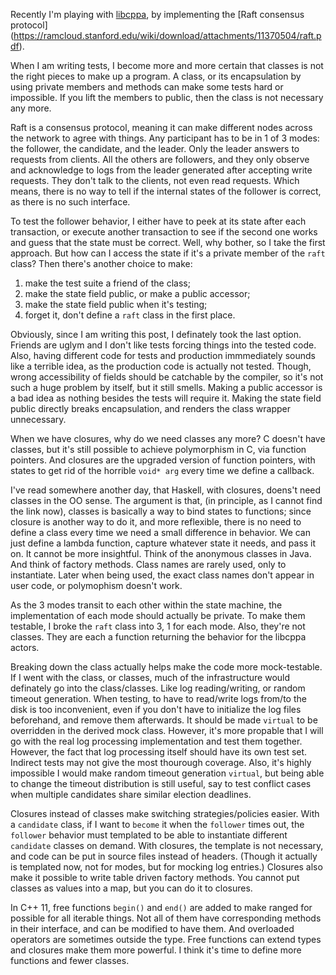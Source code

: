 Recently I'm playing with [libcppa](https://github.com/Neverlord/libcppa), by
implementing the [Raft consensus protocol]
(https://ramcloud.stanford.edu/wiki/download/attachments/11370504/raft.pdf).

When I am writing tests, I become more and more certain that classes is not the
right pieces to make up a program. A class, or its encapsulation by using private
members and methods can make some tests hard or impossible. If you lift the
members to public, then the class is not necessary any more.

<!-- more -->

Raft is a consensus protocol, meaning it can make different nodes across the
network to agree with things. Any participant has to be in 1 of 3 modes: the
follower, the candidate, and the leader. Only the leader answers to requests
from clients. All the others are followers, and they only observe and acknowledge
to logs from the leader generated after accepting write requests. They don't talk
to the clients, not even read requests. Which means, there is no way to tell if
the internal states of the follower is correct, as there is no such interface.

To test the follower behavior, I either have to peek at its state after each
transaction, or execute another transaction to see if the second one works and
guess that the state must be correct. Well, why bother, so I take the first
approach. But how can I access the state if it's a private member of the
```raft``` class? Then there's another choice to make:

1. make the test suite a friend of the class;
1. make the state field public, or make a public accessor;
1. make the state field public when it's testing;
1. forget it, don't define a ```raft``` class in the first place.

Obviously, since I am writing this post, I definately took the last option.
Friends are uglym and I don't like tests forcing things into the tested code.
Also, having different code for tests and production immmediately sounds like a
terrible idea, as the production code is actually not tested. Though, wrong
accessibility of fields should be catchable by the compiler, so it's not such a
huge problem by itself, but it still smells. Making a public accessor is a bad
idea as nothing besides the tests will require it. Making the state field public
directly breaks encapsulation, and renders the class wrapper unnecessary.

When we have closures, why do we need classes any more? C doesn't have classes,
but it's still possible to achieve polymorphism in C, via function pointers. And
closures are the upgraded version of function pointers, with states to get rid of
the horrible ```void* arg``` every time we define a callback.

I've read somewhere another day, that Haskell, with closures, doens't need
classes in the OO sense. The argument is that, (in principle, as I cannot find
the link now), classes is basically a way to bind states to functions; since
closure is another way to do it, and more reflexible, there is no need to define
a class every time we need a small difference in behavior. We can just define a
lambda function, capture whatever state it needs, and pass it on. It cannot be
more insightful. Think of the anonymous classes in Java. And think of factory
methods. Class names are rarely used, only to instantiate. Later when being used,
the exact class names don't appear in user code, or polymophism doesn't work.

As the 3 modes transit to each other within the state machine, the implementation
of each mode should actually be private. To make them testable, I broke the
```raft``` class into 3, 1 for each mode. Also, they're not classes. They are
each a function returning the behavior for the libcppa actors.

Breaking down the class actually helps make the code more mock-testable. If I
went with the class, or classes, much of the infrastructure would definately go
into the class/classes. Like log reading/writing, or random timeout generation.
When testing, to have to read/write logs from/to the disk is too inconvenient,
even if you don't have to initialize the log files beforehand, and remove them
afterwards. It should be made ```virtual``` to be overridden in the derived mock
class. However, it's more propable that I will go with the real log processing
implementation and test them together. However, the fact that log processing
itself should have its own test set. Indirect tests may not give the most
thourough coverage. Also, it's highly impossible I would make random timeout
generation ```virtual```, but being able to change the timeout distribution is
still useful, say to test conflict cases when multiple candidates share similar
election deadlines.

Closures instead of classes make switching strategies/policies easier. With a
```candidate``` class, if I want to ```become``` it when the ```follower``` times
out, the ```follower``` behavior must templated to be able to instantiate
different ```candidate``` classes on demand. With closures, the template is
not necessary, and code can be put in source files instead of headers. (Though
it actually is templated now, not for modes, but for mocking log entries.)
Closures also make it possible to write table driven factory methods. You cannot
put classes as values into a map, but you can do it to closures.

In C++ 11, free functions ```begin()``` and ```end()``` are added to make ranged
for possible for all iterable things. Not all of them have corresponding methods
in their interface, and can be modified to have them. And overloaded operators
are sometimes outside the type. Free functions can extend types and closures make
them more powerful. I think it's time to define more functions and fewer classes.
